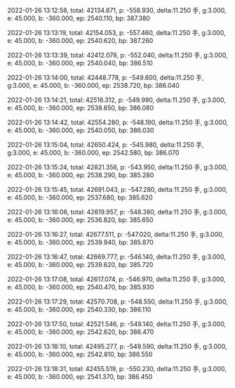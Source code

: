 2022-01-26 13:12:58, total: 42134.871, p: -558.930, delta:11.250 手, g:3.000, e: 45.000, b: -360.000, ep: 2540.110, bp: 387.380

2022-01-26 13:13:19, total: 42154.053, p: -557.460, delta:11.250 手, g:3.000, e: 45.000, b: -360.000, ep: 2540.620, bp: 387.260

2022-01-26 13:13:39, total: 42412.078, p: -552.040, delta:11.250 手, g:3.000, e: 45.000, b: -360.000, ep: 2540.040, bp: 386.510

2022-01-26 13:14:00, total: 42448.778, p: -549.600, delta:11.250 手, g:3.000, e: 45.000, b: -360.000, ep: 2538.720, bp: 386.040

2022-01-26 13:14:21, total: 42516.312, p: -549.990, delta:11.250 手, g:3.000, e: 45.000, b: -360.000, ep: 2538.650, bp: 386.080

2022-01-26 13:14:42, total: 42554.280, p: -548.190, delta:11.250 手, g:3.000, e: 45.000, b: -360.000, ep: 2540.050, bp: 386.030

2022-01-26 13:15:04, total: 42650.424, p: -545.980, delta:11.250 手, g:3.000, e: 45.000, b: -360.000, ep: 2542.580, bp: 386.070

2022-01-26 13:15:24, total: 42821.356, p: -543.950, delta:11.250 手, g:3.000, e: 45.000, b: -360.000, ep: 2538.290, bp: 385.280

2022-01-26 13:15:45, total: 42691.043, p: -547.280, delta:11.250 手, g:3.000, e: 45.000, b: -360.000, ep: 2537.680, bp: 385.620

2022-01-26 13:16:06, total: 42619.957, p: -548.380, delta:11.250 手, g:3.000, e: 45.000, b: -360.000, ep: 2536.820, bp: 385.650

2022-01-26 13:16:27, total: 42677.511, p: -547.020, delta:11.250 手, g:3.000, e: 45.000, b: -360.000, ep: 2539.940, bp: 385.870

2022-01-26 13:16:47, total: 42669.777, p: -546.140, delta:11.250 手, g:3.000, e: 45.000, b: -360.000, ep: 2539.620, bp: 385.720

2022-01-26 13:17:08, total: 42617.074, p: -546.970, delta:11.250 手, g:3.000, e: 45.000, b: -360.000, ep: 2540.470, bp: 385.930

2022-01-26 13:17:29, total: 42570.708, p: -548.550, delta:11.250 手, g:3.000, e: 45.000, b: -360.000, ep: 2540.330, bp: 386.110

2022-01-26 13:17:50, total: 42521.546, p: -549.140, delta:11.250 手, g:3.000, e: 45.000, b: -360.000, ep: 2542.620, bp: 386.470

2022-01-26 13:18:10, total: 42495.277, p: -549.590, delta:11.250 手, g:3.000, e: 45.000, b: -360.000, ep: 2542.810, bp: 386.550

2022-01-26 13:18:31, total: 42455.519, p: -550.230, delta:11.250 手, g:3.000, e: 45.000, b: -360.000, ep: 2541.370, bp: 386.450